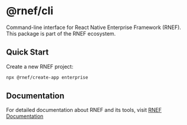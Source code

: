# @rnef/cli

Command-line interface for React Native Enterprise Framework (RNEF). This package is part of the RNEF ecosystem.

## Quick Start

Create a new RNEF project:

```sh
npx @rnef/create-app enterprise
```

## Documentation

For detailed documentation about RNEF and its tools, visit [RNEF Documentation](https://rnef.vercel.app)
